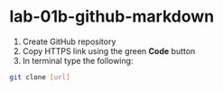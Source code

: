 # lab-01b-github-markdown

1. Create GitHub repository
1. Copy HTTPS link using the green **Code** button
1. In terminal type the following:

```bash
git clone [url]
```